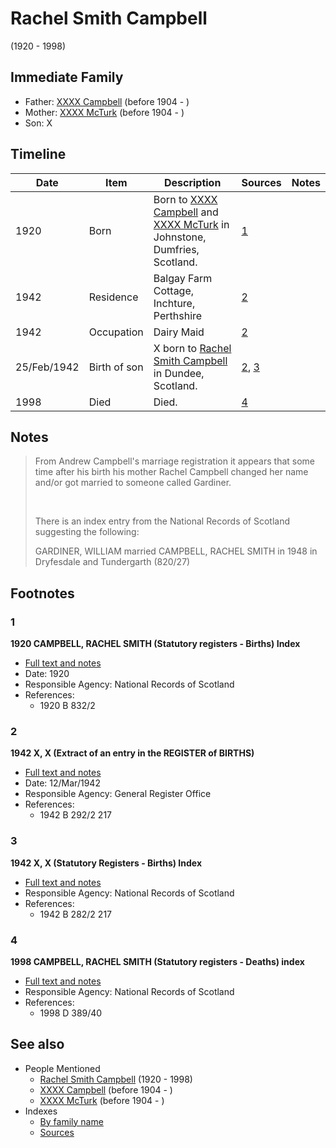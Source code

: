 ﻿---
layout: page
permalink: /people/i40394043
---

# Rachel Smith Campbell
(1920 - 1998)

## Immediate Family

* Father: [XXXX Campbell](./@i4716977@-xxxx-campbell-b1904-d.md) (before 1904 - )
* Mother: [XXXX McTurk](./@i54145218@-xxxx-mcturk-b1904-d.md) (before 1904 - )
* Son: X

## Timeline

Date | Item | Description | Sources | Notes
---|---|---|---|---
1920 | Born | Born to [XXXX Campbell](./@i4716977@-xxxx-campbell-b1904-d.md) and [XXXX McTurk](./@i54145218@-xxxx-mcturk-b1904-d.md) in Johnstone, Dumfries, Scotland. | [1](#1) | 
1942 | Residence | Balgay Farm Cottage, Inchture, Perthshire | [2](#2) | 
1942 | Occupation | Dairy Maid | [2](#2) | 
25/Feb/1942 | Birth of son | X born to [Rachel Smith Campbell](./@i40394043@-rachel-smith-campbell-b1920-d1998.md) in Dundee, Scotland. | [2](#2), [3](#3) | 
1998 | Died | Died. | [4](#4) | 

## Notes

> From Andrew Campbell's marriage registration it appears that some time after his birth his mother Rachel Campbell changed her name and/or got married to someone called Gardiner.
>
> <br/>
>
> There is an index entry from the National Records of Scotland suggesting the following:
>
> GARDINER, WILLIAM married CAMPBELL, RACHEL SMITH in 1948 in Dryfesdale and Tundergarth (820/27)
>


## Footnotes

### 1

**1920 CAMPBELL, RACHEL SMITH (Statutory registers - Births) Index**

* [Full text and notes](../sources/@s86071302@-1920-campbell,-rachel-smith-statutory-registers-births-index.md)
* Date: 1920
* Responsible Agency: National Records of Scotland
* References: 
  * 1920 B 832/2

### 2

**1942 X, X (Extract of an entry in the REGISTER of BIRTHS)**

* [Full text and notes](../sources/@s39336142@-1942-campbell,-andrew-extract-of-an-entry-in-the-register-of-births-.md)
* Date: 12/Mar/1942
* Responsible Agency: General Register Office
* References: 
  * 1942 B 292/2 217

### 3

**1942 X, X (Statutory Registers - Births) Index**

* [Full text and notes](../sources/@s15399776@-1942-campbell,-andrew-statutory-registers-births-index.md)
* Responsible Agency: National Records of Scotland
* References: 
  * 1942 B 282/2 217

### 4

**1998 CAMPBELL, RACHEL SMITH (Statutory registers - Deaths) index**

* [Full text and notes](../sources/@s32799771@-1998-campbell,-rachel-smith-statutory-registers-deaths-index.md)
* Responsible Agency: National Records of Scotland
* References: 
  * 1998 D 389/40


## See also

- People Mentioned
  - [Rachel Smith Campbell](./@i40394043@-rachel-smith-campbell-b1920-d1998.md) (1920 - 1998)
  - [XXXX Campbell](./@i4716977@-xxxx-campbell-b1904-d.md) (before 1904 - )
  - [XXXX McTurk](./@i54145218@-xxxx-mcturk-b1904-d.md) (before 1904 - )
- Indexes
  - [By family name](../index-by-family-name.md)
  - [Sources](../index-of-sources-by-title.md)
